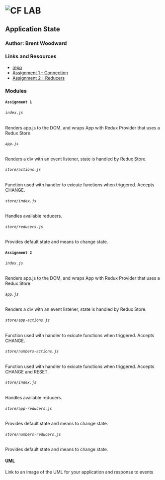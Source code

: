 ![CF](http://i.imgur.com/7v5ASc8.png) LAB
=================================================

## Application State

### Author: Brent Woodward

### Links and Resources
* [repo](http://xyz.com)
* [Assignment 1 - Connection](https://codesandbox.io/s/r49x15qrko)
* [Assignment 2 - Reducers](https://codesandbox.io/s/21xw70n9ny)

### Modules
#### `Assignment 1`

###### `index.js`
Renders app.js to the DOM, and wraps App with Redux Provider that uses a Redux Store
###### `app.js`
Renders a div with an event listener, state is handled by Redux Store.
###### `store/actions.js`
Function used with handler to exicute functions when triggered. Accepts CHANGE.
###### `store/index.js`
Handles available reducers.
###### `store/reducers.js`
Provides default state and means to change state.


#### `Assignment 2`

###### `index.js`
Renders app.js to the DOM, and wraps App with Redux Provider that uses a Redux Store
###### `app.js`
Renders a div with an event listener, state is handled by Redux Store.
###### `store/app-actions.js`
Function used with handler to exicute functions when triggered. Accepts CHANGE.
###### `store/numbers-actions.js`
Function used with handler to exicute functions when triggered. Accepts CHANGE and RESET.
###### `store/index.js`
Handles available reducers.
###### `store/app-reducers.js`
Provides default state and means to change state.
###### `store/numbers-reducers.js`
Provides default state and means to change state.

#### UML
Link to an image of the UML for your application and response to events
